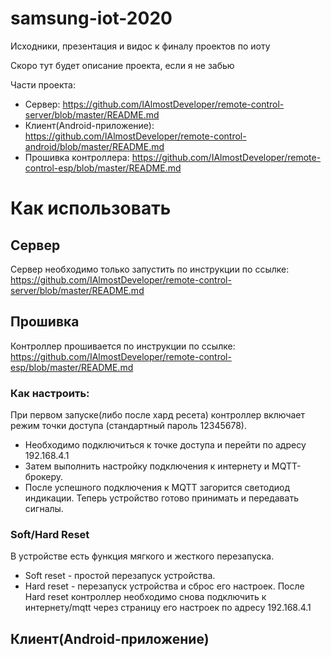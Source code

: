 # samsung-iot-2020
Исходники, презентация и видос к финалу проектов по иоту

Скоро тут будет описание проекта, если я не забью

Части проекта:
- Сервер: https://github.com/IAlmostDeveloper/remote-control-server/blob/master/README.md
- Клиент(Android-приложение): https://github.com/IAlmostDeveloper/remote-control-android/blob/master/README.md
- Прошивка контроллера: https://github.com/IAlmostDeveloper/remote-control-esp/blob/master/README.md

# Как использовать

## Сервер
Сервер необходимо только запустить по инструкции по ссылке: https://github.com/IAlmostDeveloper/remote-control-server/blob/master/README.md

## Прошивка
Контроллер прошивается по инструкции по ссылке: https://github.com/IAlmostDeveloper/remote-control-esp/blob/master/README.md

### Как настроить: 
При первом запуске(либо после хард ресета) контроллер включает режим точки доступа (стандартный пароль 12345678). 
- Необходимо подключиться к точке доступа и перейти по адресу 192.168.4.1
- Затем выполнить настройку подключения к интернету и MQTT-брокеру. 
- После успешного подключения к MQTT загорится светодиод индикации. Теперь устройство готово принимать и передавать сигналы.
### Soft/Hard Reset
В устройстве есть функция мягкого и жесткого перезапуска. 
- Soft reset - простой перезапуск устройства. 
- Hard reset - перезапуск устройства и сброс его настроек. После Hard reset контроллер необходимо снова подключить к интернету/mqtt через страницу его настроек по адресу 192.168.4.1

## Клиент(Android-приложение)
